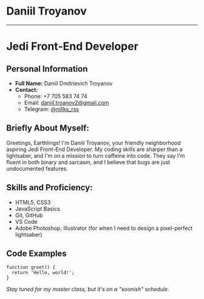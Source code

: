 # Daniil Troyanov
********* 
# Jedi Front-End Developer

## Personal Information

- **Full Name:** Daniil Dmitrievich Troyanov
- **Contact:** 
  - Phone: +7 705 583 74 74
  - Email: daniil.troanov2@gmail.com
  - Telegram: [@nillks_rss](https://t.me/nillks_rss)

## Briefly About Myself:

Greetings, Earthlings! I'm Daniil Troyanov, your friendly neighborhood aspiring Jedi Front-End Developer. My coding skills are sharper than a lightsaber, and I'm on a mission to turn caffeine into code. They say I'm fluent in both binary and sarcasm, and I believe that bugs are just undocumented features.

## Skills and Proficiency:

- HTML5, CSS3
- JavaScript Basics
- Git, GitHub
- VS Code
- Adobe Photoshop, Illustrator (for when I need to design a pixel-perfect lightsaber)

## Code Examples

```
function greet() {
  return 'Hello, world!';
}
```

_Stay tuned for my master class, but it's on a "soonish" schedule._
